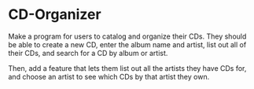 CD-Organizer
============
Make a program for users to catalog and organize their CDs. They should be able to create a new CD, enter the album name and artist, list out all of their CDs, and search for a CD by album or artist.

Then, add a feature that lets them list out all the artists they have CDs for, and choose an artist to see which CDs by that artist they own.
